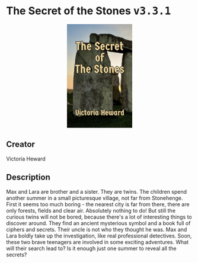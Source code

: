 
# The Secret of the Stones <kbd>v3.3.1</kbd>

<center>
  <img src="./cover-1024.jpg"/>
</center>

## Creator
Victoria Heward

## Description
Max and Lara are brother and a sister. They are twins. The children spend another summer in a small picturesque village, not far from Stonehenge. First it seems too much boring - the nearest city is far from there, there are only forests, fields and clear air. Absolutely nothing to do! But still the curious twins will not be bored, because there's a lot of interesting things to discover around. They find an ancient mysterious symbol and a book full of ciphers and secrets. Their uncle is not who they thought he was. Max and Lara  boldly take up the investigation, like real professional detectives. Soon, these two brave teenagers are involved in some exciting adventures. What will their search lead to? Is it enough just one summer to reveal all the secrets?
